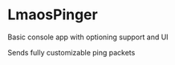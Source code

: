 # LmaosPinger

Basic console app with optioning support and UI 

Sends fully customizable ping packets
